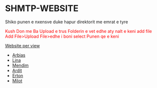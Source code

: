 # SHMTP-WEBSITE

Shiko punen e nxensve duke hapur direktorit me emrat e tyre


<p style='color:red;'>
  Kush Don me Ba Upload e trus Folderin e vet 
edhe aty nalt e keni add file
Add File>Upload File>edhe i boni select Punen qe e keni 
</p>

<a href='https://shmt-website.netlify.app'>Website per view</a>

<ul>
  <li><a href='https://shmt-website.netlify.app/arbias'>Arbias</a></li>

<li><a href='https://shmt-website.netlify.app/lina'>Lina</a></li>
<li><a href='https://shmt-website.netlify.app/mendim'>Mendim</a></li>
<li><a href='https://shmt-website.netlify.app/ardit'>Ardit</a></li>
<li><a href='https://shmt-website.netlify.app/erton'>Erton</a></li>
<li><a href='https://shmt-website.netlify.app/milot'>Milot</a></li>

</ul>
